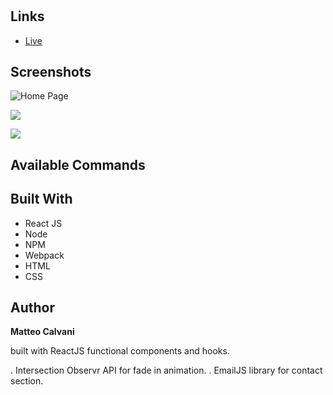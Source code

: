 <h1 align="center"><Portfolio Website></h1>

<p align="center"><Personal portfolio website built with React JS functional components.></p>

## Links

- [Live](<Homepage url> 'Live View')

## Screenshots

![Home Page](/screenshots/1.png 'Home Page')

![](/screenshots/2.png)

![](/screenshots/3.png)

## Available Commands

## Built With

- React JS
- Node
- NPM
- Webpack
- HTML
- CSS

## Author

**Matteo Calvani**

built with ReactJS functional components and hooks.

. Intersection Observr API for fade in animation.
. EmailJS library for contact section.
